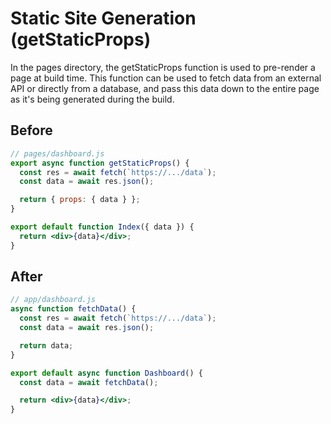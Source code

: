 # Static Site Generation (getStaticProps)
In the pages directory, the getStaticProps function is used to pre-render a page at build time. This function can be used to fetch data from an external API or directly from a database, and pass this data down to the entire page as it's being generated during the build.

## Before
```jsx
// pages/dashboard.js
export async function getStaticProps() {
  const res = await fetch(`https://.../data`);
  const data = await res.json();

  return { props: { data } };
}

export default function Index({ data }) {
  return <div>{data}</div>;
}
```

## After
```jsx
// app/dashboard.js
async function fetchData() {
  const res = await fetch(`https://.../data`);
  const data = await res.json();

  return data;
}

export default async function Dashboard() {
  const data = await fetchData();

  return <div>{data}</div>;
}
```